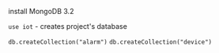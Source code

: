 install MongoDB 3.2

`use iot` - creates project's database

`db.createCollection("alarm")`
`db.createCollection("device")`
